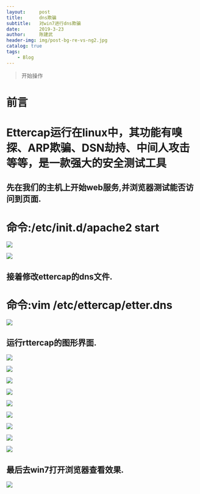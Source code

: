 ```yaml
---
layout:     post
title:      dns欺骗
subtitle:   对win7进行dns欺骗
date:       2019-3-23
author:     陈建武
header-img: img/post-bg-re-vs-ng2.jpg
catalog: true
tags:
    - Blog
---
```


>开始操作

# 前言
# Ettercap运行在linux中，其功能有嗅探、ARP欺骗、DSN劫持、中间人攻击等等，是一款强大的安全测试工具
## 先在我们的主机上开始web服务,并浏览器测试能否访问到页面.

# 命令:/etc/init.d/apache2 start

![](https://s2.ax1x.com/2019/03/23/AG2g8f.md.png)

![](https://s2.ax1x.com/2019/03/23/AG2228.md.png)

## 接着修改ettercap的dns文件.

# 命令:vim /etc/ettercap/etter.dns

![](https://s2.ax1x.com/2019/03/23/AGfU2V.md.png)

## 运行rttercap的图形界面.

![](https://s2.ax1x.com/2019/03/23/AGfN80.png)

![](https://s2.ax1x.com/2019/03/23/AGfQKS.png)

![](https://s2.ax1x.com/2019/03/23/AGfavT.png)

![](https://s2.ax1x.com/2019/03/23/AGf8Ej.md.png)

![](https://s2.ax1x.com/2019/03/23/AGftCq.png)

![](https://s2.ax1x.com/2019/03/23/AGfJ5n.md.png)

![](https://s2.ax1x.com/2019/03/23/AGfKv8.md.png)

![](https://s2.ax1x.com/2019/03/23/AGfGUs.md.png)

![](https://s2.ax1x.com/2019/03/23/AGfugf.md.png)

## 最后去win7打开浏览器查看效果.

![](https://s2.ax1x.com/2019/03/23/AGflDg.md.png)
